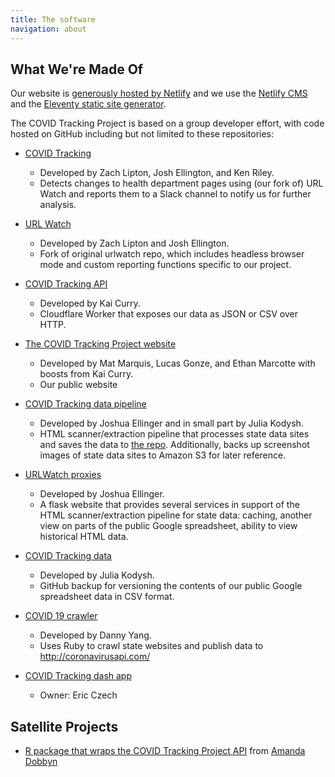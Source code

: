 ```yaml
---
title: The software
navigation: about
---
```


## What We're Made Of

Our website is [generously hosted by Netlify](https://www.netlify.com/) and we use the [Netlify CMS](https://www.netlifycms.org/) and the [Eleventy static site generator](https://www.11ty.dev/).

The COVID Tracking Project is based on a group developer effort, with code hosted on GitHub including but not limited to these repositories:

- [COVID Tracking](https://github.com/COVID19Tracking/covid-tracking)

  - Developed by Zach Lipton, Josh Ellington, and Ken Riley.
  - Detects changes to health department pages using (our fork of) URL Watch and reports them to a Slack channel to notify us for further analysis.

- [URL Watch](https://github.com/thp/urlwatch)

  - Developed by Zach Lipton and Josh Ellington.
  - Fork of original urlwatch repo, which includes headless browser mode and custom reporting functions specific to our project.

- [COVID Tracking API](https://github.com/COVID19Tracking/covid-tracking-api)

  - Developed by Kai Curry.
  - Cloudflare Worker that exposes our data as JSON or CSV over HTTP.

- [The COVID Tracking Project website](https://github.com/COVID19Tracking/website)

  - Developed by Mat Marquis, Lucas Gonze, and Ethan Marcotte with boosts from Kai Curry.
  - Our public website

- [COVID Tracking data pipeline](https://github.com/COVID19Tracking/covid-data-pipeline)

  - Developed by Joshua Ellinger and in small part by Julia Kodysh.
  - HTML scanner/extraction pipeline that processes state data sites and saves the data to [the repo](https://github.com/COVID19Tracking/covid-data-archive). Additionally, backs up screenshot images of state data sites to Amazon S3 for later reference.

- [URLWatch proxies](https://github.com/COVID19Tracking/urlwatch-proxies)

  - Developed by Joshua Ellinger.
  - A flask website that provides several services in support of the HTML scanner/extraction pipeline for state data: caching, another view on parts of the public Google spreadsheet, ability to view historical HTML data.

- [COVID Tracking data](https://github.com/COVID19Tracking/covid-tracking-data)

  - Developed by Julia Kodysh.
  - GitHub backup for versioning the contents of our public Google spreadsheet data in CSV format.

- [COVID 19 crawler](https://github.com/COVID19Tracking/covid-19-crawler)

  - Developed by Danny Yang.
  - Uses Ruby to crawl state websites and publish data to <http://coronavirusapi.com/>

- [COVID Tracking dash app](https://github.com/COVID19Tracking/covid-tracking-dash)

  - Owner: Eric Czech

## Satellite Projects

- [R package that wraps the COVID Tracking Project API](https://github.com/aedobbyn/covid19us) from [Amanda Dobbyn](https://github.com/aedobbyn)
